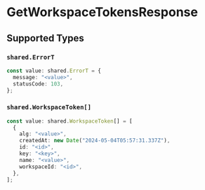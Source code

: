# GetWorkspaceTokensResponse


## Supported Types

### `shared.ErrorT`

```typescript
const value: shared.ErrorT = {
  message: "<value>",
  statusCode: 103,
};
```

### `shared.WorkspaceToken[]`

```typescript
const value: shared.WorkspaceToken[] = [
  {
    alg: "<value>",
    createdAt: new Date("2024-05-04T05:57:31.337Z"),
    id: "<id>",
    key: "<key>",
    name: "<value>",
    workspaceId: "<id>",
  },
];
```

